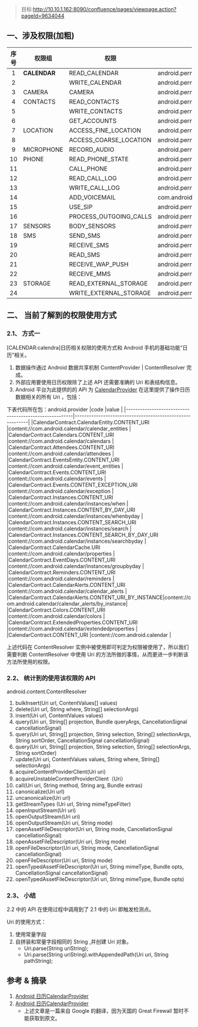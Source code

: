 >目标:http://10.10.1.162:8090/confluence/pages/viewpage.action?pageId=9634044

## 一、涉及权限(加粗)
|序号 |    权限组       |权限                     |完整字段                                         |
|:---:|----------------|-------------------------|---------------------------------               |
|1    |__CALENDAR__    |READ_CALENDAR            |android.permission.READ_CALENDAR                |
| 2   |                |WRITE_CALENDAR           |android.permission.WRITE_CALENDAR               |
|  3  |CAMERA          |CAMERA                   |android.permission.CAMERA                       |
|   4 |CONTACTS        |READ_CONTACTS            |android.permission.READ_CONTACTS                |
|    5|                |WRITE_CONTACTS           |android.permission.WRITE_CONTACTS               |
|6    |                |GET_ACCOUNTS             |android.permission.GET_ACCOUNTS                 |
| 7   |LOCATION        |ACCESS_FINE_LOCATION     |android.permission.ACCESS_FINE_LOCATION         |
|  8  |                |ACCESS_COARSE_LOCATION   |android.permission.ACCESS_COARSE_LOCATION       |
|   9 |MICROPHONE      |RECORD_AUDIO             |android.permission.RECORD_AUDIO                 |
|   10|PHONE           |READ_PHONE_STATE         |android.permission.READ_PHONE_STATE             |
|11   |                |CALL_PHONE               |android.permission.CALL_PHONE                   |
|  12 |                |READ_CALL_LOG            |android.permission.READ_CALL_LOG                |
|   13|                |WRITE_CALL_LOG           |android.permission.WRITE_CALL_LOG               |
|14   |                |ADD_VOICEMAIL            |com.android.voicemail.permission.ADD_VOICEMAIL  |
|  15 |                |USE_SIP                  |android.permission.USE_SIP                      |
|   16|                |PROCESS_OUTGOING_CALLS   |android.permission.PROCESS_OUTGOING_CALLS       |
|17   |SENSORS         |BODY_SENSORS             |android.permission.BODY_SENSORS                 |
|  18 |SMS             |SEND_SMS                 |android.permission.SEND_SMS                     |
|   19|                |RECEIVE_SMS              |android.permission.RECEIVE_SMS                  |
|20   |                |READ_SMS                 |android.permission.READ_SMS                     |
|  21 |                |RECEIVE_WAP_PUSH         |android.permission.RECEIVE_WAP_PUSH             |
|   22|                |RECEIVE_MMS              |android.permission.RECEIVE_MMS                  |
|23   |STORAGE         |READ_EXTERNAL_STORAGE    |android.permission.READ_EXTERNAL_STORAGE        |
|  24 |                |WRITE_EXTERNAL_STORAGE   |android.permission.WRITE_EXTERNAL_STORAGE       |

## 二、 当前了解到的权限使用方式
### 2.1、 方式一
[CALENDAR:calendra]日历相关权限的使用方式和 Android 手机的基础功能“日历”相关。

1. 数据操作通过 Android 数据共享机制 ContentProvider | ContentResolver 完成。
2. 外部应用要使用日历权限除了上述 API 还需要准确的 Uri 和表结构信息。
3. Android 平台为此提供的的 API 为 [CalendarProvider](https://developer.android.google.cn/reference/android/provider/CalendarContract.html) 在这里提供了操作日历数据相关的所有 Uri ，包括：


下表代码所在包：android.provider
|code                                                   |value                                                         |
|-------------------------------------------------------|----------------------------------------------------------|
|CalendarContract.CalendarEntity.CONTENT_URI            |content://com.android.calendar/calendar_entities          |
|CalendarContract.Calendars.CONTENT_URI                 |content://com.android.calendar/calendars                  |
|CalendarContract.Attendees.CONTENT_URI                 |content://com.android.calendar/attendees                  |
|CalendarContract.EventsEntity.CONTENT_URI              |content://com.android.calendar/event_entities             |
|CalendarContract.Events.CONTENT_URI                    |content://com.android.calendar/events                     |
|CalendarContract.Events.CONTENT_EXCEPTION_URI          |content://com.android.calendar/exception                  |
|CalendarContract.Instances.CONTENT_URI                 |content://com.android.calendar/instances/when             |
|CalendarContract.Instances.CONTENT_BY_DAY_URI          |content://com.android.calendar/instances/whenbyday        |
|CalendarContract.Instances.CONTENT_SEARCH_URI          |content://com.android.calendar/instances/search           |
|CalendarContract.Instances.CONTENT_SEARCH_BY_DAY_URI   |content://com.android.calendar/instances/searchbyday      |
|CalendarContract.CalendarCache.URI                     |content://com.android.calendar/properties                 |
|CalendarContract.EventDays.CONTENT_URI                 |content://com.android.calendar/instances/groupbyday       |
|CalendarContract.Reminders.CONTENT_URI                 |content://com.android.calendar/reminders                  |
|CalendarContract.CalendarAlerts.CONTENT_URI            |content://com.android.calendar/calendar_alerts            |
|CalendarContract.CalendarAlerts.CONTENT_URI_BY_INSTANCE|content://com.android.calendar/calendar_alerts/by_instance|
|CalendarContract.Colors.CONTENT_URI                    |content://com.android.calendar/colors                     |
|CalendarContract.ExtendedProperties.CONTENT_URI        |content://com.android.calendar/extendedproperties         |
|CalendarContract.CONTENT_URI                           |content://com.android.calendar                            |

上述代码在 ContentResolver 实例中被使用即可判定为权限被使用了，所以我们需要判断 ContentResolver 中使用 Uri 的方法所做的事情，从而更进一步判断该方法所使用的权限。

### 2.2、 统计到的使用该权限的 API 
android.content.ContentResolver 
1. bulkInsert(Uri url, ContentValues[] values) 
2. delete(Uri url, String where, String[] selectionArgs) 
3. insert(Uri url, ContentValues values) 
4. query(Uri uri, String[] projection, Bundle queryArgs, CancellationSignal cancellationSignal) 
5. query(Uri uri, String[] projection, String selection, String[] selectionArgs, String sortOrder, CancellationSignal cancellationSignal) 
6. query(Uri uri, String[] projection, String selection, String[] selectionArgs, String sortOrder) 
7. update(Uri uri, ContentValues values, String where, String[] selectionArgs) 
8. acquireContentProviderClient(Uri uri) 
9. acquireUnstableContentProviderClient（Uri）
10. call(Uri uri, String method, String arg, Bundle extras) 
11. canonicalize(Uri url) 
12. uncanonicalize(Uri url) 
13. getStreamTypes (Uri url, String mimeTypeFilter)
14. openInputStream(Uri uri) 
15. openOutputStream(Uri uri) 
16. openOutputStream(Uri uri, String mode) 
17. openAssetFileDescriptor(Uri uri, String mode, CancellationSignal cancellationSignal) 
18. openAssetFileDescriptor(Uri uri, String mode) 
19. openFileDescriptor(Uri uri, String mode, CancellationSignal cancellationSignal) 
20. openFileDescriptor(Uri uri, String mode) 
21. openTypedAssetFileDescriptor(Uri uri, String mimeType, Bundle opts, CancellationSignal cancellationSignal) 
22. openTypedAssetFileDescriptor(Uri uri, String mimeType, Bundle opts) 

### 2.3、 小结
2.2 中的 API 在使用过程中调用到了 2.1 中的 Uri 即触发检测点。

Uri 的使用方式：
1. 使用常量字段
2. 自拼装和常量字段相同的 String ,并创建 Uri 对象。
    - Uri.parse(String uriString);
    - Uri.parse(String uriString).withAppendedPath(Uri uri, String pathString);



## 参考 & 摘录
1. [Android 日历CalendarProvider](http://blog.csdn.net/super_spy/article/details/51276618)
2. [Android 日历CalendarProvider](http://www.jcodecraeer.com/a/anzhuokaifa/developer/2013/0311/1004.html)
    - 上述文章是一篇来自 Google 的翻译，因为天国的 Great Firewall 暂时不能获取到原文。
